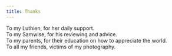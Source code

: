 ```yaml
---
title: Thanks
---
```


To my Luthien, for her daily support.  
To my Samwise, for his reviewing and advice.  
To my parents, for their education on how to appreciate the world.  
To all my friends, victims of my photography.
